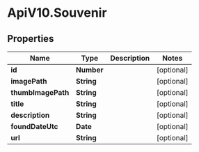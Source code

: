 # ApiV10.Souvenir

## Properties

Name | Type | Description | Notes
------------ | ------------- | ------------- | -------------
**id** | **Number** |  | [optional] 
**imagePath** | **String** |  | [optional] 
**thumbImagePath** | **String** |  | [optional] 
**title** | **String** |  | [optional] 
**description** | **String** |  | [optional] 
**foundDateUtc** | **Date** |  | [optional] 
**url** | **String** |  | [optional] 


